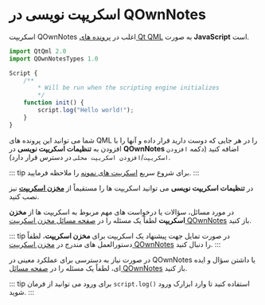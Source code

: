 # اسکریپت نویسی در QOwnNotes

اسکریپت QOwnNotes اغلب در [پرونده های Qt QML](https://doc.qt.io/qt-5/qtqml-index.html) به صورت **JavaScript** است.

```js
import QtQml 2.0
import QOwnNotesTypes 1.0

Script {
    /**
        * Will be run when the scripting engine initializes
        */
    function init() {
        script.log("Hello world!");
    }
}
```

شما می توانید این پرونده های QML را در هر جایی که دوست دارید قرار داده و آنها را با افزودن به **تنظیمات اسکریپت نویسی** در **QOwnNotes** اضافه کنید (دکمه `افزودن اسکریپت`/`افزودن اسکریپت محلی` در دسترس قرار دارد).

::: tip
برای شروع سریع [اسکریپت های نمونه](https://github.com/pbek/QOwnNotes/blob/develop/docs/scripting/examples) را ملاحظه فرمایید.
:::

در **تنظیمات اسکریپت نویسی** می توانید اسکریپت ها را مستقیماً از [**مخزن اسکریپت**](https://github.com/qownnotes/scripts) نیز نصب کنید.

در مورد مسائل، سؤالات یا درخواست های مهم مربوط به اسکریپت ها از **مخزن اسکریپت** لطفاً یک مسئله را در [صفحه مسائل مخزن اسکریپت QOwnNotes](https://github.com/qownnotes/scripts/issues) باز کنید.

::: tip
در صورت تمایل جهت پیشنهاد یک اسکریپت برای **مخزن اسکریپت**، لطفاً دستورالعمل های مندرج در [مخزن اسکریپت QOwnNotes](https://github.com/qownnotes/scripts) را دنبال کنید.
:::

در صورت نیاز به دسترسی برای عملکرد معینی در QOwnNotes یا داشتن سؤال و ایده ای، لطفاً یک مسئله را در [صفحه مسائل QOwnNotes](https://github.com/pbek/QOwnNotes/issues) باز کنید.

::: tip
برای ورود می توانید از فرمان `script.log()` استفاده کنید تا وارد ابزارک ورود شوید.
:::